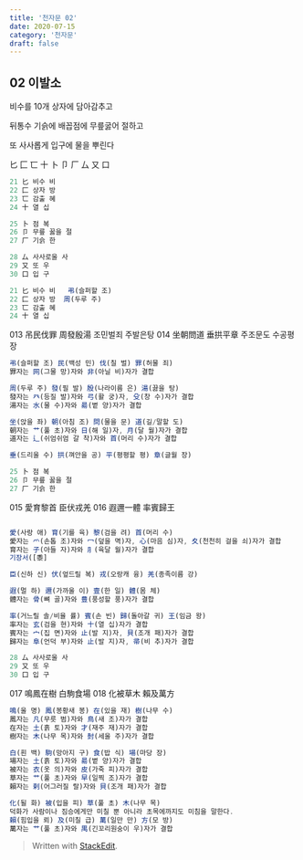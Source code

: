 ```yaml
---
title: '천자문 02'
date: 2020-07-15
category: '천자문'
draft: false
---
```

## 02  이발소 

비수를 10개 상자에 담아감추고

뒤통수 기슭에 배꼽점에 무릎굻어 절하고

또  사사롭게  입구에  물을  뿌린다

 匕 匚 匸 十 卜 卩 厂 厶 又 口 
 ```js
21 匕 비수 비
22 匚 상자 방
23 匸 감출 혜
24 十 열 십

25 卜 점 복
26 卩 무릎 꿇을 절
27 厂 기슭 한

28 厶 사사로울 사
29 又 또 우
30 口 입 구
```

```js
21 匕 비수 비   弔(슬퍼할 조)
22 匚 상자 방  周(두루 주)
23 匸 감출 혜
24 十 열 십
```
013 吊民伐罪 周發殷湯 조민벌죄 주발은탕
014 坐朝問道 垂拱平章 주조문도 수공평장
```js
弔(슬퍼할 조) 民(백성 민) 伐(칠 벌) 罪(허물 죄)
罪자는 网(그물 망)자와 非(아닐 비)자가 결합

周(두루 주) 發(필 발) 殷(나라이름 은) 湯(끓을 탕)
發자는 癶(등질 발)자와 弓(활 궁)자, 殳(창 수)자가 결합
湯자는 水(물 수)자와 昜(볕 양)자가 결합

坐(앉을 좌) 朝(아침 조) 問(물을 문) 道(길/말할 도)
朝자는 艹(풀 초)자와 日(해 일)자, 月(달 월)자가 결합
道자는 辶(쉬엄쉬엄 갈 착)자와 首(머리 수)자가 결합

垂(드리울 수) 拱(껴안을 공) 平(평평할 평) 章(글월 장)
```
```js
25 卜 점 복
26 卩 무릎 꿇을 절
27 厂 기슭 한
```
015 愛育黎首 臣伏戎羌 
016 遐邇一體 率賓歸王 

```js

愛(사랑 애) 育(기를 육) 黎(검을 려) 首(머리 수)
愛자는 爫(손톱 조)자와 冖(덮을 멱)자, 心(마음 심)자, 夊(천천히 걸을 쇠)자가 결합
育자는 子(아들 자)자와 ⺼(육달 월)자가 결합
기장서([黍]

臣(신하 신) 伏(엎드릴 복) 戎(오랑캐 융) 羌(종족이름 강)

遐(멀 하) 邇(가까울 이) 壹(한 일) 體(몸 체)
體자는 骨(뼈 골)자와 豊(풍성할 풍)자가 결합

率(거느릴 솔/비율 률) 賓(손 빈) 歸(돌아갈 귀) 王(임금 왕)
率자는 玄(검을 현)자와 十(열 십)자가 결합
賓자는 宀(집 면)자와 止(발 지)자, 貝(조개 패)자가 결합
歸자는 阜(언덕 부)자와 止(발 지)자, 帚(비 추)자가 결합
```
```js
28 厶 사사로울 사
29 又 또 우
30 口 입 구
```
017 鳴鳳在樹 白駒食場 
018 化被草木 賴及萬方 
```js
鳴(울 명) 鳳(봉황새 봉) 在(있을 재) 樹(나무 수)
鳳자는 凡(무릇 범)자와 鳥(새 조)자가 결합
在자는 土(흙 토)자와 才(재주 재)자가 결합
樹자는 木(나무 목)자와 尌(세울 주)자가 결합

白(흰 백) 駒(망아지 구) 食(밥 식) 場(마당 장)
場자는 土(흙 토)자와 昜(볕 양)자가 결합
被자는 衣(옷 의)자와 皮(가죽 피)자가 결합
草자는 艹(풀 초)자와 早(일찍 조)자가 결합
賴자는 剌(어그러질 랄)자와 貝(조개 패)자가 결합

化(될 화) 被(입을 피) 草(풀 초) 木(나무 목)
덕화가 사람이나 짐승에게만 미칠 뿐 아니라 초목에까지도 미침을 말한다.
賴(힘입을 뢰) 及(미칠 급) 萬(일만 만) 方(모 방)
萬자는 艹(풀 초)자와 禺(긴꼬리원숭이 우)자가 결합

```
> Written with [StackEdit](https://stackedit.io/).
<!--stackedit_data:
eyJoaXN0b3J5IjpbODE1MTUxNzE3LDE5NjYyNDkwOSwtMTI4NT
E5NDMyMywtMjMyMDQ0Mzg5LC0xMDUyNjU5OTA3LDg3MTYxNjIx
NSwyNDQ3NDcwODVdfQ==
-->
